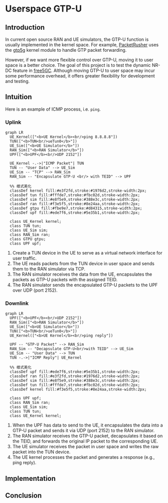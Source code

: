 # Userspace GTP-U

## Introduction

In current open source RAN and UE simulators, the GTP-U function is usually implemented in the kernel space. For example, [PacketRusher](https://github.com/HewlettPackard/PacketRusher) uses the [gtp5g](https://github.com/free5gc/gtp5g) kernel module to handle GTP packet forwarding.

However, if we want more flexible control over GTP-U, moving it to user space is a better choice. The goal of this project is to test the dynamic NR-DC feature in [free5GC](https://github.com/free5gc/free5gc). Although moving GTP-U to user space may incur some performance overhead, it offers greater flexibility for development and testing.

## Intuition

Here is an example of ICMP process, i.e. `ping`.

### Uplink

```mermaid
graph LR
  UE_Kernel(["<b>UE Kernel</b><br/>ping 8.8.8.8"])
  TUN(["<b>TUN<br/>ueTun0</b>"])
  UE_Sim(["<b>UE Simulator</b>"])
  RAN_Sim(["<b>RAN Simulator</b>"])
  UPF(["<b>UPF</b><br/>UDP 2152"])

  UE_Kernel -.->|"ICMP Packet"| TUN
  TUN -- "User Data" --> UE_Sim
  UE_Sim -- "TCP" --> RAN_Sim
  RAN_Sim -- "Encapsulate GTP-U <br/> with TEID" --> UPF

  %% 樣式美化
  classDef kernel fill:#e3f2fd,stroke:#1976d2,stroke-width:2px;
  classDef tun fill:#fffde7,stroke:#fbc02d,stroke-width:2px;
  classDef sim fill:#e8f5e9,stroke:#388e3c,stroke-width:2px;
  classDef ran fill:#f3e5f5,stroke:#8e24aa,stroke-width:2px;
  classDef gtpu fill:#fbe9e7,stroke:#d84315,stroke-width:2px;
  classDef upf fill:#ede7f6,stroke:#5e35b1,stroke-width:2px;

  class UE_Kernel kernel;
  class TUN tun;
  class UE_Sim sim;
  class RAN_Sim ran;
  class GTPU gtpu;
  class UPF upf;
```

1. Create a TUN device in the UE to serve as a virtual network interface for user traffic.
2. The UE reads packets from the TUN device in user space and sends them to the RAN simulator via TCP.
3. The RAN simulator receives the data from the UE, encapsulates the packets as GTP-U packets with the assigned TEID.
4. The RAN simulator sends the encapsulated GTP-U packets to the UPF over UDP (port 2152).

### Downlink

```mermaid
graph LR
  UPF(["<b>UPF</b><br/>UDP 2152"])
  RAN_Sim(["<b>RAN Simulator</b>"])
  UE_Sim(["<b>UE Simulator</b>"])
  TUN(["<b>TUN<br/>ueTun0</b>"])
  UE_Kernel(["<b>UE Kernel</b><br/>ping reply"])

  UPF -- "GTP-U Packet" --> RAN_Sim
  RAN_Sim -- "Decapsulate GTP-U<br/>with TEID" --> UE_Sim
  UE_Sim -- "User Data" --> TUN
  TUN -.->|"ICMP Reply"| UE_Kernel

  %% 樣式美化
  classDef upf fill:#ede7f6,stroke:#5e35b1,stroke-width:2px;
  classDef ran fill:#e3f2fd,stroke:#1976d2,stroke-width:2px;
  classDef sim fill:#e8f5e9,stroke:#388e3c,stroke-width:2px;
  classDef tun fill:#fffde7,stroke:#fbc02d,stroke-width:2px;
  classDef kernel fill:#f3e5f5,stroke:#8e24aa,stroke-width:2px;

  class UPF upf;
  class RAN_Sim ran;
  class UE_Sim sim;
  class TUN tun;
  class UE_Kernel kernel;
```

1. When the UPF has data to send to the UE, it encapsulates the data into a GTP-U packet and sends it via UDP (port 2152) to the RAN simulator.
2. The RAN simulator receives the GTP-U packet, decapsulates it based on the TEID, and forwards the original IP packet to the corresponding UE.
3. The UE simulator receives the packet in user space and writes the raw packet into the TUN device.
4. The UE kernel processes the packet and generates a response (e.g., ping reply).

## Implementation

## Conclusion
